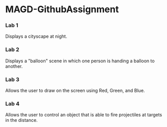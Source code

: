 # MAGD-GithubAssignment

### Lab 1
Displays a cityscape at night.
### Lab 2
Displays a "balloon" scene in which one person is handing a balloon to another.
### Lab 3
Allows the user to draw on the screen using Red, Green, and Blue.
### Lab 4
Allows the user to control an object that is able to fire projectiles at targets in the distance.
